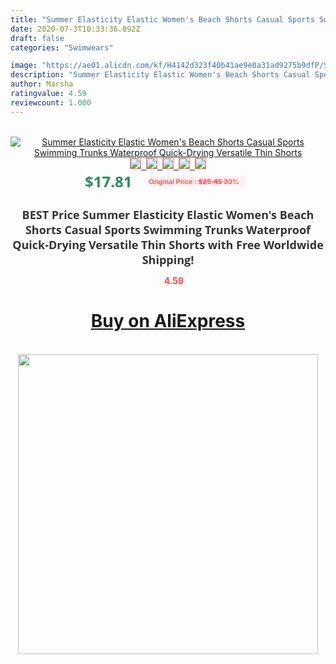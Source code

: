 ```yaml
---
title: "Summer Elasticity Elastic Women's Beach Shorts Casual Sports Swimming Trunks Waterproof Quick-Drying Versatile Thin Shorts"
date: 2020-07-3T10:33:36.892Z
draft: false
categories: "Swimwears"

image: "https://ae01.alicdn.com/kf/H4142d323f40b41ae9e0a31ad9275b9dfP/Summer-Elasticity-Elastic-Women-s-Beach-Shorts-Casual-Sports-Swimming-Trunks-Waterproof-Quick-Drying-Versatile-Thin.jpg"
description: "Summer Elasticity Elastic Women's Beach Shorts Casual Sports Swimming Trunks Waterproof Quick-Drying Versatile Thin Shorts"
author: Marsha
ratingvalue: 4.59
reviewcount: 1.000
---
```

<br>
<div style="text-align: center;">
<a href="https://s.click.aliexpress.com/e/_9IcUpJ" target="_blank" rel="nofollow noopener noreferrer"><img alt="Summer Elasticity Elastic Women's Beach Shorts Casual Sports Swimming Trunks Waterproof Quick-Drying Versatile Thin Shorts" class="magnifier-image" src="https://ae01.alicdn.com/kf/H4142d323f40b41ae9e0a31ad9275b9dfP/Summer-Elasticity-Elastic-Women-s-Beach-Shorts-Casual-Sports-Swimming-Trunks-Waterproof-Quick-Drying-Versatile-Thin.jpg_640x640.jpg">
<br>
<img style="border:1px solid salmon" src="https://ae01.alicdn.com/kf/H4142d323f40b41ae9e0a31ad9275b9dfP/Summer-Elasticity-Elastic-Women-s-Beach-Shorts-Casual-Sports-Swimming-Trunks-Waterproof-Quick-Drying-Versatile-Thin.jpg_120x120.jpg">&nbsp;&nbsp;<img style="border:1px solid salmon" src="https://ae01.alicdn.com/kf/Hcfb0c745e23a40dca40bec151bb88b2aN/Summer-Elasticity-Elastic-Women-s-Beach-Shorts-Casual-Sports-Swimming-Trunks-Waterproof-Quick-Drying-Versatile-Thin.jpg_120x120.jpg">&nbsp;&nbsp;<img style="border:1px solid salmon" src="_120x120.jpg">&nbsp;&nbsp;<img style="border:1px solid salmon" src="_120x120.jpg">&nbsp;&nbsp;<img style="border:1px solid salmon" src="https://ae01.alicdn.com/kf/H1be80ec7e69c44fe98b0a920359101fdk/Summer-Elasticity-Elastic-Women-s-Beach-Shorts-Casual-Sports-Swimming-Trunks-Waterproof-Quick-Drying-Versatile-Thin.jpg_120x120.jpg"></a></div><br0>
<div style="text-align: center;"><span style="background-color: white; border: 0px; box-sizing: border-box; color: seagreen; display: inline-block; font-family: &quot;open sans&quot; , &quot;arial&quot; , &quot;helvetica&quot; , sans-serif , &quot;heiti&quot;; font-size: 24px; font-stretch: inherit; font-weight: 700; line-height: inherit; margin: 0px 10px 0px 0px; padding: 0px; vertical-align: middle;">$17.81 </span>
<span style="background: rgb(255 , 241 , 241); border-radius: 3px; border: 0px; box-sizing: border-box; color: #ff4747; display: inline-block; font-family: inherit; font-size: 12px; font-stretch: inherit; font-style: inherit; font-variant: inherit; font-weight: 600; line-height: inherit; margin: 0px; padding: 2px 5px; transform: scale(0.9); vertical-align: middle;">Original Price : <b style="text-decoration: line-through;">$25.45 </b> 30%&nbsp;&nbsp;</span></div>
<h1 style="color: #333333; display: inline-block; font-family: &quot;open sans&quot; , &quot;arial&quot; , &quot;helvetica&quot; , sans-serif , &quot;heiti&quot;; font-size: 18px; font-stretch: inherit; font-weight: 700; text-align: center;">BEST Price Summer Elasticity Elastic Women's Beach Shorts Casual Sports Swimming Trunks Waterproof Quick-Drying Versatile Thin Shorts with Free Worldwide Shipping!</h1>
<div style="color: #ff4747; text-align: center;">
<img src="https://4.bp.blogspot.com/-M0ZcTcb-5uY/XleCXlxnR4I/AAAAAAAAAEc/OrjgMkXV1oMQFaCRZj5HQwOCBcu3w1FegCPcBGAYYCw/s1600/star.png" style="height: 15px;">&nbsp;<b>4.59</b></div>
<div class="button_cont" align="center"><a class="buynow_a" href="https://s.click.aliexpress.com/e/_9IcUpJ" target="_blank" rel="nofollow noopener noreferrer"><H1>Buy on AliExpress</H1></a></div><br>
<div class="separator" style="clear: both; text-align: center;">
<img src="https://lh3.googleusercontent.com/-pTy5HemUv9M/XlePHvY0dAI/AAAAAAAAAE4/0nX5iRUoIWY8eMW9Dpxeirr157OZliDIgCLcBGAsYHQ/s1600/badge.gif" width="480">
</div>
